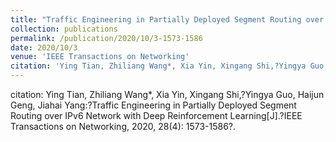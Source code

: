 ```yaml
---
title: "Traffic Engineering in Partially Deployed Segment Routing over IPv6 Network with Deep Reinforcement Learning"
collection: publications
permalink: /publication/2020/10/3-1573-1586
date: 2020/10/3
venue: 'IEEE Transactions on Networking'
citation: 'Ying Tian, Zhiliang Wang*, Xia Yin, Xingang Shi,?Yingya Guo, Haijun Geng, Jiahai Yang:?Traffic Engineering in Partially Deployed Segment Routing over IPv6 Network with Deep Reinforcement Learning[J].?IEEE Transactions on Networking, 2020, 28(4): 1573-1586?.'
---
```

citation: Ying Tian, Zhiliang Wang*, Xia Yin, Xingang Shi,?Yingya Guo, Haijun Geng, Jiahai Yang:?Traffic Engineering in Partially Deployed Segment Routing over IPv6 Network with Deep Reinforcement Learning[J].?IEEE Transactions on Networking, 2020, 28(4): 1573-1586?.